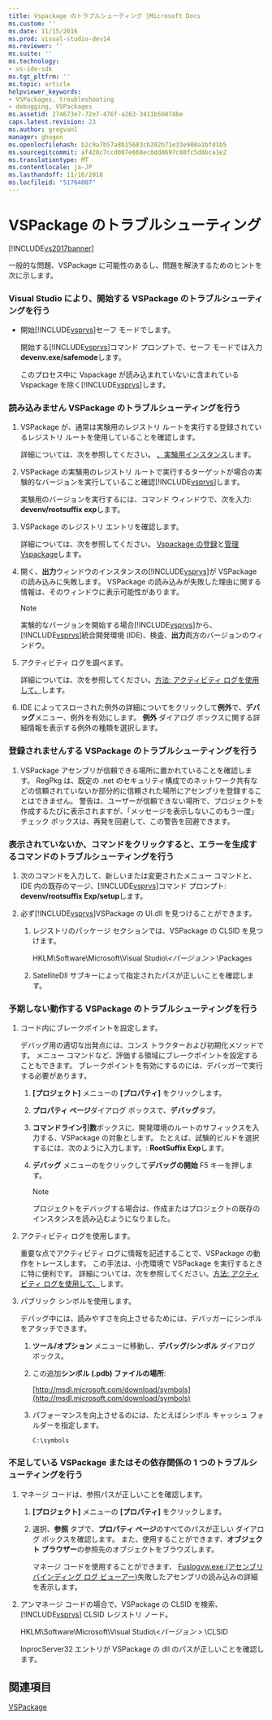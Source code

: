```yaml
---
title: Vspackage のトラブルシューティング |Microsoft Docs
ms.custom: ''
ms.date: 11/15/2016
ms.prod: visual-studio-dev14
ms.reviewer: ''
ms.suite: ''
ms.technology:
- vs-ide-sdk
ms.tgt_pltfrm: ''
ms.topic: article
helpviewer_keywords:
- VSPackages, troubleshooting
- debugging, VSPackages
ms.assetid: 274673e7-72e7-476f-a263-3411b5b874be
caps.latest.revision: 23
ms.author: gregvanl
manager: ghogen
ms.openlocfilehash: b2c9a7b57a8b15683cb202b71e33e908a1bfd1b5
ms.sourcegitcommit: af428c7ccd007e668ec0dd8697c88fc5d8bca1e2
ms.translationtype: MT
ms.contentlocale: ja-JP
ms.lasthandoff: 11/16/2018
ms.locfileid: "51764007"
---
```

# <a name="troubleshooting-vspackages"></a>VSPackage のトラブルシューティング
[!INCLUDE[vs2017banner](../includes/vs2017banner.md)]

一般的な問題、VSPackage に可能性のあるし、問題を解決するためのヒントを次に示します。  
  
### <a name="to-troubleshoot-a-vspackage-that-keeps-visual-studio-from-starting"></a>Visual Studio により、開始する VSPackage のトラブルシューティングを行う  
  
-   開始[!INCLUDE[vsprvs](../includes/vsprvs-md.md)]セーフ モードでします。  
  
     開始する[!INCLUDE[vsprvs](../includes/vsprvs-md.md)]コマンド プロンプトで、セーフ モードでは入力**devenv.exe/safemode**します。  
  
     このプロセス中に Vspackage が読み込まれていないに含まれている Vspackage を除く[!INCLUDE[vsprvs](../includes/vsprvs-md.md)]します。  
  
### <a name="to-troubleshoot-a-vspackage-that-does-not-load"></a>読み込みません VSPackage のトラブルシューティングを行う  
  
1.  VSPackage が、通常は実験用のレジストリ ルートを実行する登録されているレジストリ ルートを使用していることを確認します。  
  
     詳細については、次を参照してください。 [、実験用インスタンス](../extensibility/the-experimental-instance.md)します。  
  
2.  VSPackage の実験用のレジストリ ルートで実行するターゲットが場合の実験的なバージョンを実行していること確認[!INCLUDE[vsprvs](../includes/vsprvs-md.md)]します。  
  
     実験用のバージョンを実行するには、コマンド ウィンドウで、次を入力: **devenv/rootsuffix exp**します。  
  
3.  VSPackage のレジストリ エントリを確認します。  
  
     詳細については、次を参照してください。 [Vspackage の登録](http://msdn.microsoft.com/en-us/31e6050f-1457-4849-944a-a3c36b76f3dd)と[管理 Vspackage](../extensibility/managing-vspackages.md)します。  
  
4.  開く、**出力**ウィンドウのインスタンスの[!INCLUDE[vsprvs](../includes/vsprvs-md.md)]が VSPackage の読み込みに失敗します。 VSPackage の読み込みが失敗した理由に関する情報は、そのウィンドウに表示可能性があります。  
  
    > [!NOTE]
    >  実験的なバージョンを開始する場合[!INCLUDE[vsprvs](../includes/vsprvs-md.md)]から、[!INCLUDE[vsprvs](../includes/vsprvs-md.md)]統合開発環境 (IDE)、検査、**出力**両方のバージョンのウィンドウ。  
  
5.  アクティビティ ログを調べます。  
  
     詳細については、次を参照してください。[方法: アクティビティ ログを使用して、](../extensibility/how-to-use-the-activity-log.md)します。  
  
6.  IDE によってスローされた例外の詳細についてをクリックして**例外**で、**デバッグ**メニュー、例外を有効にします。 **例外** ダイアログ ボックスに関する詳細情報を表示する例外の種類を選択します。  
  
### <a name="to-troubleshoot-a-vspackage-that-does-not-register"></a>登録されませんする VSPackage のトラブルシューティングを行う  
  
1.  VSPackage アセンブリが信頼できる場所に置かれていることを確認します。 RegPkg は、既定の .net のセキュリティ構成でのネットワーク共有などの信頼されていないか部分的に信頼された場所にアセンブリを登録することはできません。 警告は、ユーザーが信頼できない場所で、プロジェクトを作成するたびに表示されますが、「メッセージを表示しないこのもう一度」チェック ボックスは、再発を回避して、この警告を回避できます。  
  
### <a name="to-troubleshoot-a-command-that-is-not-visible-or-that-generates-an-error-when-you-click-a-command"></a>表示されていないか、コマンドをクリックすると、エラーを生成するコマンドのトラブルシューティングを行う  
  
1.  次のコマンドを入力して、新しいまたは変更されたメニュー コマンドと、IDE 内の既存のマージ、[!INCLUDE[vsprvs](../includes/vsprvs-md.md)]コマンド プロンプト: **devenv/rootsuffix Exp/setup**します。  
  
2.  必ず[!INCLUDE[vsprvs](../includes/vsprvs-md.md)]VSPackage の UI.dll を見つけることができます。  
  
    1.  レジストリのパッケージ セクションでは、VSPackage の CLSID を見つけます。  
  
         HKLM\Software\Microsoft\Visual Studio\\*\<バージョン >* \Packages  
  
    2.  SatelliteDll サブキーによって指定されたパスが正しいことを確認します。  
  
### <a name="to-troubleshoot-a-vspackage-that-behaves-unexpectedly"></a>予期しない動作する VSPackage のトラブルシューティングを行う  
  
1.  コード内にブレークポイントを設定します。  
  
     デバッグ用の適切な出発点には、コンス トラクターおよび初期化メソッドです。 メニュー コマンドなど、評価する領域にブレークポイントを設定することもできます。 ブレークポイントを有効にするのには、デバッガーで実行する必要があります。  
  
    1.  **[プロジェクト]** メニューの **[プロパティ]** をクリックします。  
  
    2.  **プロパティ ページ**ダイアログ ボックスで、**デバッグ**タブ。  
  
    3.  **コマンドライン引数**ボックスに、開発環境のルートのサフィックスを入力する、VSPackage の対象とします。 たとえば、試験的ビルドを選択するには、次のように入力します。: **RootSuffix Exp**します。  
  
    4.  **デバッグ** メニューのをクリックして**デバッグの開始** F5 キーを押します。  
  
        > [!NOTE]
        >  プロジェクトをデバッグする場合は、作成またはプロジェクトの既存のインスタンスを読み込むようになりました。  
  
2.  アクティビティ ログを使用します。  
  
     重要な点でアクティビティ ログに情報を記述することで、VSPackage の動作をトレースします。 この手法は、小売環境で VSPackage を実行するときに特に便利です。 詳細については、次を参照してください。[方法: アクティビティ ログを使用して、](../extensibility/how-to-use-the-activity-log.md)します。  
  
3.  パブリック シンボルを使用します。  
  
     デバッグ中には、読みやすさを向上させるためには、デバッガーにシンボルをアタッチできます。  
  
    1.  **ツール/オプション** メニューに移動し、**デバッグ/シンボル** ダイアログ ボックス。  
  
    2.  この追加**シンボル (.pdb) ファイルの場所**:  
  
         [http://msdl.microsoft.com/download/symbols](http://msdl.microsoft.com/download/symbols)  
  
    3.  パフォーマンスを向上させるのには、たとえばシンボル キャッシュ フォルダーを指定します。  
  
        ```  
        C:\symbols  
        ```  
  
### <a name="to-troubleshoot-a-missing-vspackage-or-one-of-its-dependencies"></a>不足している VSPackage またはその依存関係の 1 つのトラブルシューティングを行う  
  
1. マネージ コードは、参照パスが正しいことを確認します。  
  
   1.  **[プロジェクト]** メニューの **[プロパティ]** をクリックします。  
  
   2.  選択、**参照** タブで、**プロパティ ページ**のすべてのパスが正しい ダイアログ ボックスを確認します。 また、使用することができます、**オブジェクト ブラウザー**の参照先のオブジェクトをブラウズします。  
  
        マネージ コードを使用することができます、 [Fuslogvw.exe (アセンブリ バインディング ログ ビューアー)](http://msdn.microsoft.com/library/e32fa443-0778-4cc3-bf36-5c8ea297d296)失敗したアセンブリの読み込みの詳細を表示します。  
  
2. アンマネージ コードの場合で、VSPackage の CLSID を検索、 [!INCLUDE[vsprvs](../includes/vsprvs-md.md)] CLSID レジストリ ノード。  
  
    HKLM\Software\Microsoft\Visual Studio\\*\<バージョン >* \CLSID  
  
   InprocServer32 エントリが VSPackage の dll のパスが正しいことを確認します。  
  
## <a name="see-also"></a>関連項目  
 [VSPackage](../extensibility/internals/vspackages.md)

